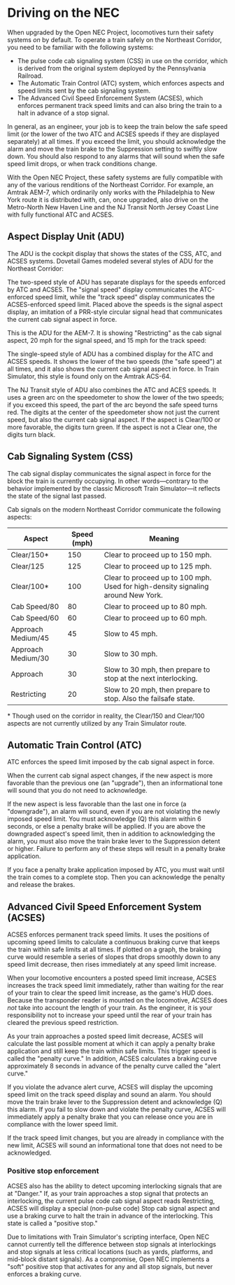 # Driving on the NEC

When upgraded by the Open NEC Project, locomotives turn their safety systems *on* by default. To operate a train safely on the Northeast Corridor, you need to be familiar with the following systems:

- The pulse code cab signaling system (CSS) in use on the corridor, which is derived from the original system deployed by the Pennsylvania Railroad.
- The Automatic Train Control (ATC) system, which enforces aspects and speed limits sent by the cab signaling system.
- The Advanced Civil Speed Enforcement System (ACSES), which enforces permanent track speed limits and can also bring the train to a halt in advance of a stop signal.

In general, as an engineer, your job is to keep the train below the safe speed limit (or the lower of the two ATC and ACSES speeds if they are displayed separately) at all times. If you exceed the limit, you should acknowledge the alarm and move the train brake to the Suppression setting to swiftly slow down. You should also respond to any alarms that will sound when the safe speed limit drops, or when track conditions change.

With the Open NEC Project, these safety systems are fully compatible with any of the various renditions of the Northeast Corridor. For example, an Amtrak AEM-7, which ordinarily only works with the Philadelphia to New York route it is distributed with, can, once upgraded, also drive on the Metro-North New Haven Line and the NJ Transit North Jersey Coast Line with fully functional ATC and ACSES.

## Aspect Display Unit (ADU)

The ADU is the cockpit display that shows the states of the CSS, ATC, and ACSES systems. Dovetail Games modeled several styles of ADU for the Northeast Corridor:

The two-speed style of ADU has separate displays for the speeds enforced by ATC and ACSES. The "signal speed" display communicates the ATC-enforced speed limit, while the "track speed" display communicates the ACSES-enforced speed limit. Placed above the speeds is the signal aspect display, an imitation of a PRR-style circular signal head that communicates the current cab signal aspect in force.

This is the ADU for the AEM-7. It is showing "Restricting" as the cab signal aspect, 20 mph for the signal speed, and 15 mph for the track speed:

The single-speed style of ADU has a combined display for the ATC and ACSES speeds. It shows the lower of the two speeds (the "safe speed") at all times, and it also shows the current cab signal aspect in force. In Train Simulator, this style is found only on the Amtrak ACS-64.

The NJ Transit style of ADU also combines the ATC and ACES speeds. It uses a green arc on the speedometer to show the lower of the two speeds; if you exceed this speed, the part of the arc beyond the safe speed turns red. The digits at the center of the speedometer show not just the current speed, but also the current cab signal aspect. If the aspect is Clear/100 or more favorable, the digits turn green. If the aspect is not a Clear one, the digits turn black.

## Cab Signaling System (CSS)

The cab signal display communicates the signal aspect in force for the block the train is currently occupying. In other words—contrary to the behavior implemented by the classic Microsoft Train Simulator—it reflects the state of the signal last passed.

Cab signals on the modern Northeast Corridor communicate the following aspects:

| Aspect | Speed (mph) | Meaning |
| --- | --- | --- |
| Clear/150* | 150 | Clear to proceed up to 150 mph. |
| Clear/125 | 125 | Clear to proceed up to 125 mph. |
| Clear/100* | 100 | Clear to proceed up to 100 mph. Used for high-density signaling around New York. |
| Cab Speed/80 | 80 | Clear to proceed up to 80 mph. |
| Cab Speed/60 | 60 | Clear to proceed up to 60 mph. |
| Approach Medium/45 | 45 | Slow to 45 mph. |
| Approach Medium/30 | 30 | Slow to 30 mph. |
| Approach | 30 | Slow to 30 mph, then prepare to stop at the next interlocking. |
| Restricting | 20 | Slow to 20 mph, then prepare to stop. Also the failsafe state. |

\* Though used on the corridor in reality, the Clear/150 and Clear/100 aspects are not currently utilized by any Train Simulator route.

## Automatic Train Control (ATC)

ATC enforces the speed limit imposed by the cab signal aspect in force.

When the current cab signal aspect changes, if the new aspect is more favorable than the previous one (an "upgrade"), then an informational tone will sound that you do not need to acknowledge.

If the new aspect is less favorable than the last one in force (a "downgrade"), an alarm will sound, even if you are not violating the newly imposed speed limit. You must acknowledge (Q) this alarm within 6 seconds, or else a penalty brake will be applied. If you are above the downgraded aspect's speed limit, then in addition to acknowledging the alarm, you must also move the train brake lever to the Suppression detent or higher. Failure to perform any of these steps will result in a penalty brake application.

If you face a penalty brake application imposed by ATC, you must wait until the train comes to a complete stop. Then you can acknowledge the penalty and release the brakes.

## Advanced Civil Speed Enforcement System (ACSES)

ACSES enforces permanent track speed limits. It uses the positions of upcoming speed limits to calculate a continuous braking curve that keeps the train within safe limits at all times. If plotted on a graph, the braking curve would resemble a series of slopes that drops smoothly down to any speed limit decrease, then rises immediately at any speed limit increase.

When your locomotive encounters a posted speed limit increase, ACSES increases the track speed limit immediately, rather than waiting for the rear of your train to clear the speed limit increase, as the game's HUD does. Because the transponder reader is mounted on the locomotive, ACSES does *not* take into account the length of your train. As the engineer, it is your responsibility not to increase your speed until the rear of your train has cleared the previous speed restriction.

As your train approaches a posted speed limit decrease, ACSES will calculate the last possible moment at which it can apply a penalty brake application and still keep the train within safe limits. This trigger speed is called the "penalty curve." In addition, ACSES calculates a braking curve approximately 8 seconds in advance of the penalty curve called the "alert curve."

If you violate the advance alert curve, ACSES will display the upcoming speed limit on the track speed display and sound an alarm. You should move the train brake lever to the Suppression detent and acknowledge (Q) this alarm. If you fail to slow down and violate the penalty curve, ACSES will immediately apply a penalty brake that you can release once you are in compliance with the lower speed limit.

If the track speed limit changes, but you are already in compliance with the new limit, ACSES will sound an informational tone that does not need to be acknowledged.

### Positive stop enforcement

ACSES also has the ability to detect upcoming interlocking signals that are at "Danger." If, as your train approaches a stop signal that protects an interlocking, the current pulse code cab signal aspect reads Restricting, ACSES will display a special (non-pulse code) Stop cab signal aspect and use a braking curve to halt the train in advance of the interlocking. This state is called a "positive stop."

Due to limitations with Train Simulator's scripting interface, Open NEC cannot currently tell the difference between stop signals at interlockings and stop signals at less critical locations (such as yards, platforms, and mid-block distant signals). As a compromise, Open NEC implements a "soft" positive stop that activates for any and all stop signals, but never enforces a braking curve.